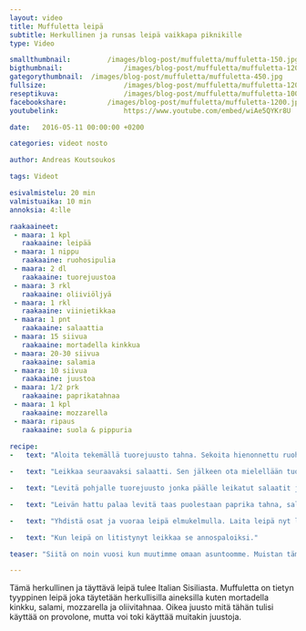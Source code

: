 ```yaml
---
layout: video
title: Muffuletta leipä
subtitle: Herkullinen ja runsas leipä vaikkapa piknikille
type: Video

smallthumbnail: 		/images/blog-post/muffuletta/muffuletta-150.jpg
bigthumbnail:				/images/blog-post/muffuletta/muffuletta-1200.jpg
gategorythumbnail: 	/images/blog-post/muffuletta/muffuletta-450.jpg
fullsize: 					/images/blog-post/muffuletta/muffuletta-1200.jpg
reseptikuva:				/images/blog-post/muffuletta/muffuletta-1000.jpg
facebookshare:			/images/blog-post/muffuletta/muffuletta-1200.jpg
youtubelink: 				https://www.youtube.com/embed/wiAe5QYKr8U

date:	2016-05-11 00:00:00 +0200

categories: videot nosto

author: Andreas Koutsoukos

tags: Videot

esivalmistelu: 20 min
valmistuaika: 10 min
annoksia: 4:lle

raakaaineet:
 - maara: 1 kpl
   raakaaine: leipää
 - maara: 1 nippu
   raakaaine: ruohosipulia   
 - maara: 2 dl
   raakaaine: tuorejuustoa
 - maara: 3 rkl
   raakaaine: oliiviöljyä
 - maara: 1 rkl
   raakaaine: viinietikkaa
 - maara: 1 pnt
   raakaaine: salaattia   
 - maara: 15 siivua
   raakaaine: mortadella kinkkua 
 - maara: 20-30 siivua
   raakaaine: salamia  
 - maara: 10 siivua
   raakaaine: juustoa  
 - maara: 1/2 prk
   raakaaine: paprikatahnaa     
 - maara: 1 kpl
   raakaaine: mozzarella     
 - maara: ripaus
   raakaaine: suola & pippuria    
            
recipe:
-   text: "Aloita tekemällä tuorejuusto tahna. Sekoita hienonnettu ruohosipuli ja juusto sekaisin. Lisää joukkoon oliiviöljyä ja viinietikkaa. Mausta suolalla ja pippurilla."

-   text: "Leikkaa seuraavaksi salaatti. Sen jälkeen ota mielellään tuore leipä ja leikkaa se kahtia pitkittäin."

-   text: "Levitä pohjalle tuorejuusto jonka päälle leikatut salaatit ja lopuksi peitä salaatit kinkuilla."

-   text: "Leivän hattu palaa levitä taas puolestaan paprika tahna, salaatit sekä mozzarella juusto."

-   text: "Yhdistä osat ja vuoraa leipä elmukelmulla. Laita leipä nyt lepäämään painon alle 1-2 tunniksi."

-   text: "Kun leipä on litistynyt leikkaa se annospaloiksi."

teaser: "Siitä on noin vuosi kun muutimme omaan asuntoomme. Muistan tämän siitä kun valmistin Muffuletta leivän viimeksi silloin. Se oli ensimmäisiä ruokia joita kokkasin uudessa keittiössä joka on menossa remonttiin tämän vuoden puolella. Muffuletta on helppo ja maukas leipä joka vaatii hieman vain viitseliäisyyttä millä sen täyttää. Ainoa raaka-aine mitä pidän tärkeänä on <a href='https://fi.wikipedia.org/wiki/Mortadella' targer='black'>Mortadella</a> kinkku jota muuten saa hyvin kaupoista. Rohkeasti kokeilemaan ja täyttämään omilla mieli täytteillä."

---
```


<section>
<p>
Tämä herkullinen ja täyttävä leipä tulee Italian Sisiliasta. Muffuletta on tietyn tyyppinen leipä joka täytetään herkullisilla aineksilla kuten mortadella kinkku, salami, mozzarella ja oliivitahnaa. Oikea juusto mitä tähän tulisi käyttää on provolone, mutta voi toki käyttää muitakin juustoja.
</p>
</section>

